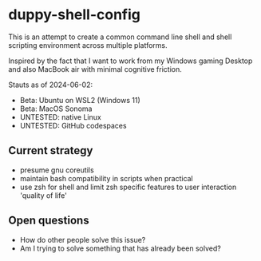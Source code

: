 # duppy-shell-config

This is an attempt to create a common command line shell and shell scripting environment across multiple platforms.

Inspired by the fact that I want to work from my Windows gaming Desktop and also MacBook air with minimal cognitive friction.

Stauts as of 2024-06-02:
- Beta: Ubuntu on WSL2 (Windows 11)
- Beta: MacOS Sonoma
- UNTESTED: native Linux
- UNTESTED: GitHub codespaces

## Current strategy
- presume gnu coreutils
- maintain bash compatibility in scripts when practical
- use zsh for shell and limit zsh specific features to user interaction 'quality of life'

## Open questions
- How do other people solve this issue?
- Am I trying to solve something that has already been solved?
